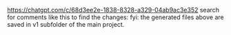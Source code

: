 https://chatgpt.com/c/68d3ee2e-1838-8328-a329-04ab9ac3e352
search for comments like this to find the changes:
 fyi: the generated files above are saved in v1 subfolder of the main project.

 